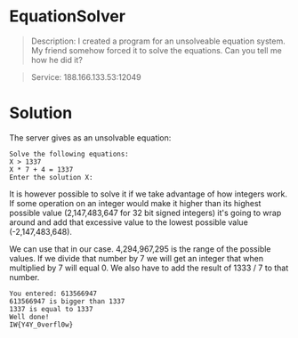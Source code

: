 # EquationSolver
> Description: I created a program for an unsolveable equation system. My friend somehow forced it to solve the equations. Can you tell me how he did it?

> Service: 188.166.133.53:12049

# Solution
The server gives as an unsolvable equation:
```
Solve the following equations:
X > 1337
X * 7 + 4 = 1337
Enter the solution X:
```
It is however possible to solve it if we take advantage of how integers work. If some operation on an integer would make it higher than its highest possible value (2,147,483,647 for 32 bit signed integers) it's going to wrap around and add that excessive value to the lowest possible value (-2,147,483,648).

We can use that in our case. 4,294,967,295 is the range of the possible values. If we divide that number by 7 we will get an integer that when multiplied by 7 will equal 0. We also have to add the result of 1333 / 7 to that number.

```
You entered: 613566947
613566947 is bigger than 1337
1337 is equal to 1337
Well done!
IW{Y4Y_0verfl0w}
```

